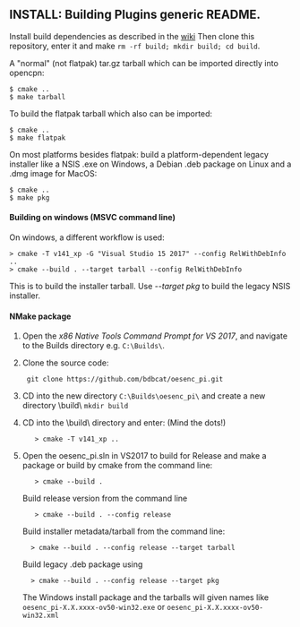 ## INSTALL: Building Plugins generic README.

Install build dependencies as described in the
[wiki](https://github.com/Rasbats/managed_plugins/wiki/Local-Build)
Then clone this repository, enter it and make
`rm -rf build; mkdir build; cd build`.

A "normal" (not flatpak) tar.gz tarball which can be imported directly
into opencpn:

    $ cmake ..
    $ make tarball

To build the flatpak tarball which also can be imported:

    $ cmake ..
    $ make flatpak


On most platforms besides flatpak: build a platform-dependent legacy
installer like a NSIS .exe on Windows, a Debian .deb package on Linux
and a .dmg image for MacOS:

    $ cmake ..
    $ make pkg

#### Building on windows (MSVC command line)
On windows, a different workflow is used:

    > cmake -T v141_xp -G "Visual Studio 15 2017" --config RelWithDebInfo  ..
    > cmake --build . --target tarball --config RelWithDebInfo

This is to build the installer tarball. Use _--target pkg_ to build the
legacy NSIS installer.

#### NMake package
  1. Open the *x86 Native Tools Command Prompt for VS 2017*, and navigate
     to the Builds directory e.g. `C:\Builds\`.
  2. Clone the source code:

          git clone https://github.com/bdbcat/oesenc_pi.git

  3. CD into the new directory `C:\Builds\oesenc_pi\` and create a new
     directory \build\ `mkdir build`
  4. CD into the \build\ directory and enter: (Mind the dots!)

            > cmake -T v141_xp ..

  5. Open the oesenc\_pi.sln in VS2017 to build for Release and make a
     package or build by cmake from the command line:

            > cmake --build .

     Build release version from the command line

            > cmake --build . --config release

     Build installer metadata/tarball from the command line:

           > cmake --build . --config release --target tarball

     Build legacy .deb package using

           > cmake --build . --config release --target pkg

     The Windows install package and the tarballs will given names like
     `oesenc_pi-X.X.xxxx-ov50-win32.exe` or `oesenc_pi-X.X.xxxx-ov50-win32.xml` 


